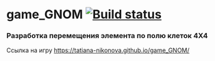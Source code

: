 # game_GNOM    [![Build status](https://ci.appveyor.com/api/projects/status/i2k2jcgb1tx7f8it?svg=true)](https://ci.appveyor.com/project/Tatiana-Nikonova/game-gnom)

### Разработка перемещения элемента по полю клеток 4X4



Ссылка на игру  https://tatiana-nikonova.github.io/game_GNOM/

